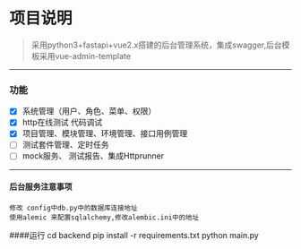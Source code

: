 # 项目说明
> 采用python3+fastapi+vue2.x搭建的后台管理系统，集成swagger,后台模板采用vue-admin-template

***
### 功能
- [x] 系统管理（用户、角色、菜单、权限）
- [x] http在线测试 代码调试
- [x] 项目管理、模块管理、环境管理、接口用例管理
- [ ] 测试套件管理、定时任务
- [ ] mock服务、 测试报告、集成Httprunner
****
#### 后台服务注意事项
    修改 config中db.py中的数据库连接地址
    使用alemic 来配置sqlalchemy,修改alembic.ini中的地址
####运行
    cd backend
    pip install -r requirements.txt
    python main.py

